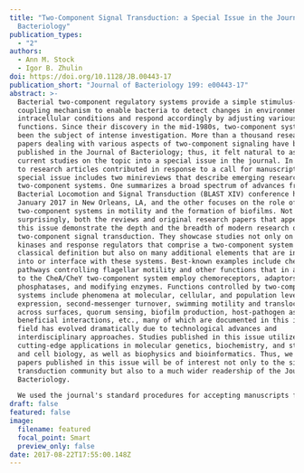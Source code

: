 ```yaml
---
title: "Two-Component Signal Transduction: a Special Issue in the Journal of
  Bacteriology"
publication_types:
  - "2"
authors:
  - Ann M. Stock
  - Igor B. Zhulin
doi: https://doi.org/10.1128/JB.00443-17
publication_short: "Journal of Bacteriology 199: e00443-17"
abstract: >-
  Bacterial two-component regulatory systems provide a simple stimulus-response
  coupling mechanism to enable bacteria to detect changes in environmental and
  intracellular conditions and respond accordingly by adjusting various cellular
  functions. Since their discovery in the mid-1980s, two-component systems have
  been the subject of intense investigation. More than a thousand research
  papers dealing with various aspects of two-component signaling have been
  published in the Journal of Bacteriology; thus, it felt natural to assemble
  current studies on the topic into a special issue in the journal. In addition
  to research articles contributed in response to a call for manuscripts, this
  special issue includes two minireviews that describe emerging research on
  two-component systems. One summarizes a broad spectrum of advances from the
  Bacterial Locomotion and Signal Transduction (BLAST XIV) conference held in
  January 2017 in New Orleans, LA, and the other focuses on the role of
  two-component systems in motility and the formation of biofilms. Not
  surprisingly, both the reviews and original research papers that appear in
  this issue demonstrate the depth and the breadth of modern research on
  two-component signal transduction. They showcase studies not only on histidine
  kinases and response regulators that comprise a two-component system in its
  classical definition but also on many additional elements that are integrated
  into or interface with these systems. Best-known examples include chemosensory
  pathways controlling flagellar motility and other functions that in addition
  to the CheA/CheY two-component system employ chemoreceptors, adaptors,
  phosphatases, and modifying enzymes. Functions controlled by two-component
  systems include phenomena at molecular, cellular, and population levels: gene
  expression, second-messenger turnover, swimming motility and translocation
  across surfaces, quorum sensing, biofilm production, host-pathogen as well as
  beneficial interactions, etc., many of which are documented in this issue. The
  field has evolved dramatically due to technological advances and
  interdisciplinary approaches. Studies published in this issue utilized
  cutting-edge applications in molecular genetics, biochemistry, and structural
  and cell biology, as well as biophysics and bioinformatics. Thus, we hope that
  papers published in this issue will be of interest not only to the signal
  transduction community but also to a much wider readership of the Journal of
  Bacteriology.

  We used the journal's standard procedures for accepting manuscripts for this issue, including thorough peer review of each submission.
draft: false
featured: false
image:
  filename: featured
  focal_point: Smart
  preview_only: false
date: 2017-08-22T17:55:00.148Z
---
```

